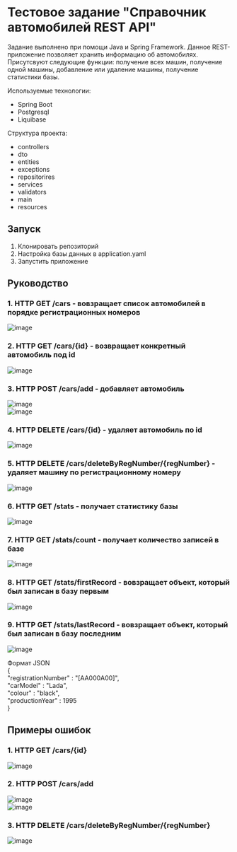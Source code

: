 # Тестовое задание "Справочник автомобилей REST API"
Задание выполнено при помощи Java и Spring Framework.
Данное REST-приложение позволяет хранить информацию об автомобилях. Присутсвуют следующие функции: получение всех машин, получение одной машины, добавление или удаление машины, получение статистики базы.

Используемые технологии:   
- Spring Boot   
- Postgresql   
- Liquibase

Структура проекта:  
- controllers
- dto
- entities
- exceptions 
- repositorires
- services
- validators
- main
- resources  

## Запуск
1. Клонировать репозиторий
2. Настройка базы данных в application.yaml
3. Запустить приложение

## Руководство

### 1. HTTP GET /cars - вовзращает список автомобилей в порядке регистрационных номеров  
![image](https://github.com/Comrade1l/CarsDirectory/assets/110826937/8f63be38-2e6f-4d69-97cb-fff5af949d0b)
### 2. HTTP GET /cars/{id} - возвращает конкретный автомобиль под id  
![image](https://github.com/Comrade1l/CarsDirectory/assets/110826937/8aa96762-6080-423f-99fc-a2769522face)
### 3. HTTP POST /cars/add - добавляет автомобиль  
![image](https://github.com/Comrade1l/CarsDirectory/assets/110826937/1b92bbb1-0d03-4c97-bb05-67dada45fae1)  
![image](https://github.com/Comrade1l/CarsDirectory/assets/110826937/88c38319-f07a-4c7f-aa6d-fa2c7445a54a)
### 4. HTTP DELETE /cars/{id} - удаляет автомобиль по id  
![image](https://github.com/Comrade1l/CarsDirectory/assets/110826937/ed55ade9-8903-4a43-8243-f17b5ae4105b)
### 5. HTTP DELETE /cars/deleteByRegNumber/{regNumber} - удаляет машину по регистрационному номеру  
![image](https://github.com/Comrade1l/CarsDirectory/assets/110826937/992ef052-cb4d-4939-9399-300b48c8cbd5)
### 6. HTTP GET /stats - получает статистику базы  
![image](https://github.com/Comrade1l/CarsDirectory/assets/110826937/98438430-569f-482e-88af-71af2e698427)
### 7. HTTP GET /stats/count - получает количество записей в базе  
![image](https://github.com/Comrade1l/CarsDirectory/assets/110826937/4cae164e-e4e9-45ba-900c-7902f18af6bc)
### 8. HTTP GET /stats/firstRecord - вовзращает объект, который был записан в базу первым  
![image](https://github.com/Comrade1l/CarsDirectory/assets/110826937/7322acbf-e44c-4ee4-99bc-36e2a8b46e27)
### 9. HTTP GET /stats/lastRecord - вовзращает объект, который был записан в базу последним  
![image](https://github.com/Comrade1l/CarsDirectory/assets/110826937/c1dd36a9-067a-423a-9232-1bd474640e65)

Формат JSON  
{  
    "registrationNumber" : "[AA000A00]",  
    "carModel" : "Lada",  
    "colour" : "black",  
    "productionYear" : 1995  
}

## Примеры ошибок

### 1. HTTP GET /cars/{id}  
![image](https://github.com/Comrade1l/CarsDirectory/assets/110826937/c7c09c73-b288-4a29-b6d7-5cfb8841e66e)
### 2. HTTP POST /cars/add   
![image](https://github.com/Comrade1l/CarsDirectory/assets/110826937/1899ead7-f971-4a1f-bad0-3f6425eaf3f7)  
![image](https://github.com/Comrade1l/CarsDirectory/assets/110826937/ca826ddf-d1d6-40c6-9b17-0d1ec931276f)  
### 3. HTTP DELETE /cars/deleteByRegNumber/{regNumber}  
![image](https://github.com/Comrade1l/CarsDirectory/assets/110826937/f484e5b1-850e-4ad5-b07c-91ad5829835d)


